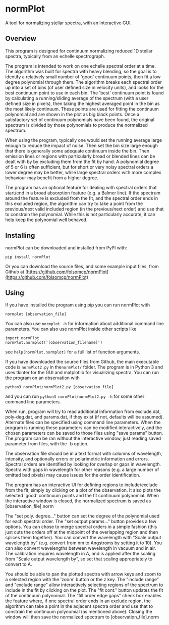 # normPlot
A tool for normalizing stellar spectra, with an interactive GUI.


## Overview

This program is designed for continuum normalizing reduced 1D stellar spectra, typically from an echelle spectrograph.  

The program is intended to work on one echelle spectral order at a time.  The algorithm was built for spectra with heavy blending, so the goal is to identify a relatively small number of 'good' continuum points, then fit a low degree polynomial through them.  The algorithm breaks each spectral order up into a set of bins (of user defined size in velocity units), and looks for the best continuum point to use in each bin.  The 'best' continuum point is found by calculating a running/sliding average of the spectrum (with a user defined size in pixels), then taking the highest averaged point in the bin as the most likely continuum.  These points are used for fitting the continuum polynomial and are shown in the plot as big black points.  Once a satisfactory set of continuum polynomials have been found, the original spectrum is divided by those polynomials to produce the normalized spectrum.

When using the program, typically one would set the running average large enough to reduce the impact of noise.  Then set the bin size large enough that there is generally some adequate continuum inside the bin.  Then emission lines or regions with particularly broad or blended lines can be dealt with by by excluding them from the fit by hand.  A polynomial degree of 5 or 6 is often sufficient, but for short or very noisy spectral orders a lower degree may be better, while large spectral orders with more complex behaviour may benefit from a higher degree.

The program has an optional feature for dealing with spectral orders that start/end in a broad absorption feature (e.g. a Balmer line).  If the spectrum around the feature is excluded from the fit, and the spectral order ends in this excluded region, the algorithm can try to take a point from the previous/next valid included region (in the previous/next order) and use that to constrain the polynomial.  While this is not particularly accurate, it can help keep the polynomial well behaved.

## Installing

normPlot can be downloaded and installed from PyPI with:
```
pip install normPlot
```
Or you can download the source files, and some example input files, from Github at [https://github.com/folsomcp/normPlot](https://github.com/folsomcp/normPlot)


## Using

If you have installed the program using pip you can run normPlot with
```
normplot [observation_file]
```
You can also use `normplot -h` for information about additional command line parameters.  You can also use normPlot inside other scripts like
```
import normPlot
normPlot.normplot('[observation_filename]')
```
see `help(normPlot.normplot)` for a full list of function arguments.

If you have downloaded the source files from Github, the main executable code is `normPlot2.py` in the`normPlot/` folder.  The program is in Python 3 and uses tkinter for the GUI and matplotlib for visualizing spectra.  You can run the program on an observation with
```
python3 normPlot/normPlot2.py [observation_file]
```
and you can run `python3 normPlot/normPlot2.py -h` for some other command line parameters.

When run, program will try to read additional information from exclude.dat, poly-deg.dat, and params.dat, if they exist (if not, defaults will be assumed).  Alternate files can be specified using command line parameters.  When the program is running these parameters can be modified interactively, and the chosen parameters can be saved to those files using "save params" button.  The program can be ran without the interactive window, just reading saved parameter from files, with the -b option. 

The observation file should be in a text format with columns of wavelength, intensity, and optionally errors or polarimetric information and errors.  Spectral orders are identified by looking for overlap or gaps in wavelength.  Spectra with gaps in wavelength for other reasons (e.g. a large number of omitted bad pixels) may cause issues for the order identification.

The program has an interactive UI for defining regions to include/exclude from the fit, simply by clicking on a plot of the observation.  It also plots the selected 'good' continuum points and the fit continuum polynomial.  When the interactive window is closed, the normalized spectrum is saved as [observation_file].norm

The "set poly. degree..." button can set the degree of the polynomial used for each spectral order.  The "set output params..." button provides a few options. You can chose to merge spectral orders in a simple fashion (this just cuts the orders off at the midpoint of the overlapping region and then splices them together).  You can convert the wavelength with "Scale output wavelength by" (e.g. convert from nm to Angstroms by setting it to 10).  You can also convert wavelengths between wavelength in vacuum and in air.  The calibration requires wavelength in A, and is applied after the scaling from "Scale output wavelength by", so set that scaling appropriately to convert to A. 

You should be able to pan the plotted spectra with arrow keys and zoom to a selected region with the 'zoom' button or the z key.  The "include range" and "exclude range" allow interactively selecting regions of the spectrum to include in the fit by clicking on the plot.  The "fit cont." button updates the fit of the continuum polynomial.  The "fill order edge gaps" check box enables the feature where, if one spectral order ends in an exclude region, the algorithm can take a point in the adjacent spectra order and use that to constrain the continuum polynomial (as mentioned above).  Closing the window will then save the normalized spectrum to [observation_file].norm

